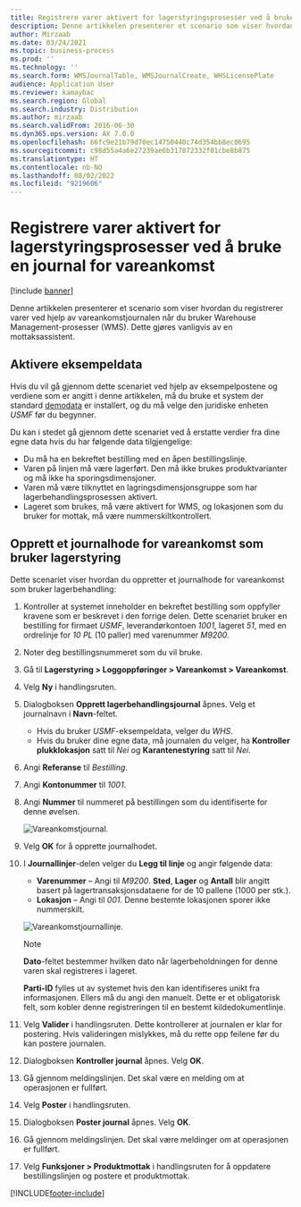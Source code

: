 ```yaml
---
title: Registrere varer aktivert for lagerstyringsprosesser ved å bruke en journal for vareankomst
description: Denne artikkelen presenterer et scenario som viser hvordan du registrerer varer ved hjelp av vareankomstjournalen når du bruker Warehouse Management-prosesser (WMS).
author: Mirzaab
ms.date: 03/24/2021
ms.topic: business-process
ms.prod: ''
ms.technology: ''
ms.search.form: WMSJournalTable, WMSJournalCreate, WHSLicensePlate
audience: Application User
ms.reviewer: kamaybac
ms.search.region: Global
ms.search.industry: Distribution
ms.author: mirzaab
ms.search.validFrom: 2016-06-30
ms.dyn365.ops.version: AX 7.0.0
ms.openlocfilehash: 66fc9e21b79d70ec14750440c74d354bb8ec0695
ms.sourcegitcommit: c98d55a4a6e27239ae6b317872332f01cbe8b875
ms.translationtype: HT
ms.contentlocale: nb-NO
ms.lasthandoff: 08/02/2022
ms.locfileid: "9219606"
---
```

# <a name="register-items-enabled-for-warehouse-management-processes-using-an-item-arrival-journal"></a>Registrere varer aktivert for lagerstyringsprosesser ved å bruke en journal for vareankomst

[!include [banner](../../includes/banner.md)]

Denne artikkelen presenterer et scenario som viser hvordan du registrerer varer ved hjelp av vareankomstjournalen når du bruker Warehouse Management-prosesser (WMS). Dette gjøres vanligvis av en mottaksassistent.

## <a name="enable-sample-data"></a>Aktivere eksempeldata

Hvis du vil gå gjennom dette scenariet ved hjelp av eksempelpostene og verdiene som er angitt i denne artikkelen, må du bruke et system der standard [demodata](../../../fin-ops-core/fin-ops/get-started/demo-data.md) er installert, og du må velge den juridiske enheten *USMF* før du begynner.

Du kan i stedet gå gjennom dette scenariet ved å erstatte verdier fra dine egne data hvis du har følgende data tilgjengelige:

- Du må ha en bekreftet bestilling med en åpen bestillingslinje.
- Varen på linjen må være lagerført. Den må ikke brukes produktvarianter og må ikke ha sporingsdimensjoner.
- Varen må være tilknyttet en lagringsdimensjonsgruppe som har lagerbehandlingsprosessen aktivert.
- Lageret som brukes, må være aktivert for WMS, og lokasjonen som du bruker for mottak, må være nummerskiltkontrollert.

## <a name="create-an-item-arrival-journal-header-that-uses-warehouse-management"></a>Opprett et journalhode for vareankomst som bruker lagerstyring

Dette scenariet viser hvordan du oppretter et journalhode for vareankomst som bruker lagerbehandling:

1. Kontroller at systemet inneholder en bekreftet bestilling som oppfyller kravene som er beskrevet i den forrige delen. Dette scenariet bruker en bestilling for firmaet *USMF*, leverandørkontoen *1001*, lageret *51*, med en ordrelinje for *10 PL* (10 paller) med varenummer *M9200*.
1. Noter deg bestillingsnummeret som du vil bruke.
1. Gå til **Lagerstyring \> Loggoppføringer \> Vareankomst \> Vareankomst**.
1. Velg **Ny** i handlingsruten.
1. Dialogboksen **Opprett lagerbehandlingsjournal** åpnes. Velg et journalnavn i **Navn**-feltet.
    - Hvis du bruker *USMF*-eksempeldata, velger du *WHS*.
    - Hvis du bruker dine egne data, må journalen du velger, ha **Kontroller plukklokasjon** satt til *Nei* og **Karantenestyring** satt til *Nei*.
1. Angi **Referanse** til *Bestilling*.
1. Angi **Kontonummer** til *1001*.
1. Angi **Nummer** til nummeret på bestillingen som du identifiserte for denne øvelsen.

    ![Vareankomstjournal.](../media/item-arrival-journal-header.png "Vareankomstjournal")

1. Velg **OK** for å opprette journalhodet.
1. I **Journallinjer**-delen velger du **Legg til linje** og angir følgende data:
    - **Varenummer** – Angi til *M9200*. **Sted**, **Lager** og **Antall** blir angitt basert på lagertransaksjonsdataene for de 10 pallene (1000 per stk.).
    - **Lokasjon** – Angi til *001*. Denne bestemte lokasjonen sporer ikke nummerskilt.

    ![Vareankomstjournallinje.](../media/item-arrival-journal-line.png "Vareankomstjournallinje")

    > [!NOTE]
    > **Dato**-feltet bestemmer hvilken dato når lagerbeholdningen for denne varen skal registreres i lageret.  
    >
    > **Parti-ID** fylles ut av systemet hvis den kan identifiseres unikt fra informasjonen. Ellers må du angi den manuelt. Dette er et obligatorisk felt, som kobler denne registreringen til en bestemt kildedokumentlinje.  

1. Velg **Valider** i handlingsruten. Dette kontrollerer at journalen er klar for postering. Hvis valideringen mislykkes, må du rette opp feilene før du kan postere journalen.  
1. Dialogboksen **Kontroller journal** åpnes. Velg **OK**.
1. Gå gjennom meldingslinjen. Det skal være en melding om at operasjonen er fullført.  
1. Velg **Poster** i handlingsruten.
1. Dialogboksen **Poster journal** åpnes. Velg **OK**.
1. Gå gjennom meldingslinjen. Det skal være meldinger om at operasjonen er fullført.
1. Velg **Funksjoner > Produktmottak** i handlingsruten for å oppdatere bestillingslinjen og postere et produktmottak.


[!INCLUDE[footer-include](../../../includes/footer-banner.md)]
